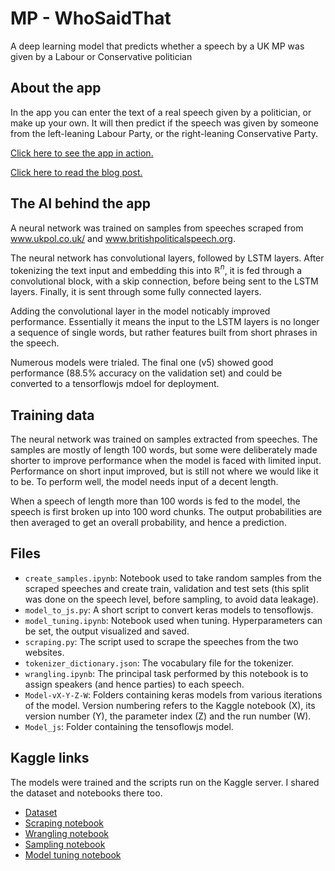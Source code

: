 # MP - WhoSaidThat
 A deep learning model that predicts whether a speech by a UK MP was given by a Labour or Conservative politician


## About the app

In the app you can enter the text of a real speech given by a politician, or make up your own. It will then predict if the speech was given by someone from the left-leaning Labour Party, or the right-leaning Conservative Party.

<a href='https://andrewsale.github.io/MP-app.github.io/'>Click here to see the app in action.</a>

<a href="https://medium.com/@andrew.w.sale/deploying-text-classification-from-keras-to-tensorflow-js-92c614dca4ec">Click here to read the blog post.</a>

## The AI behind the app

A neural network was trained on samples from speeches scraped from <a href='https://www.ukpol.co.uk/'>www.ukpol.co.uk/</a> and <a href='http://www.britishpoliticalspeech.org/speech-archive.htm'>www.britishpoliticalspeech.org</a>.

The neural network has convolutional layers, followed by LSTM layers. After tokenizing the text input and embedding this into $\mathbb{R}^n$, it is fed through a convolutional block, with a skip connection, before being sent to the LSTM layers. Finally, it is sent through some fully connected layers.

Adding the convolutional layer in the model noticably improved performance. Essentially it means the input to the LSTM layers is no longer a sequence of single words, but rather features built from short phrases in the speech.

Numerous models were trialed. The final one (v5) showed good performance (88.5% accuracy on the validation set) and could be converted to a tensorflowjs mdoel for deployment.

## Training data

The neural network was trained on samples extracted from speeches. The samples are mostly of length 100 words, but some were deliberately made shorter to improve performance when the model is faced with limited input. Performance on short input improved, but is still not where we would like it to be. To perform well, the model needs input of a decent length.

When a speech of length more than 100 words is fed to the model, the speech is first broken up into 100 word chunks. The output probabilities are then averaged to get an overall probability, and hence a prediction.

## Files

* `create_samples.ipynb`: Notebook used to take random samples from the scraped speeches and create train, validation and test sets (this split was done on the speech level, before sampling, to avoid data leakage). 
* `model_to_js.py`: A short script to convert keras models to tensoflowjs.
* `model_tuning.ipynb`: Notebook used when tuning. Hyperparameters can be set, the output visualized and saved.
* `scraping.py`: The script used to scrape the speeches from the two websites.
* `tokenizer_dictionary.json`: The vocabulary file for the tokenizer.
* `wrangling.ipynb`: The principal task performed by this notebook is to assign speakers (and hence parties) to each speech.
* `Model-vX-Y-Z-W`: Folders containing keras models from various iterations of the model. Version numbering refers to the Kaggle notebook (X), its version number (Y), the parameter index (Z) and the run number (W).
* `Model_js`: Folder containing the tensoflowjs model.



## Kaggle links

The models were trained and the scripts run on the Kaggle server. I shared the dataset and notebooks there too.

* <a href='https://www.kaggle.com/datasets/andrewsale/uk-political-speeches'>Dataset</a>
* <a href='https://www.kaggle.com/code/andrewsale/speech-scraping'>Scraping notebook</a>
* <a href='https://www.kaggle.com/code/andrewsale/speeches-data-wrangling'>Wrangling notebook</a>
* <a href='https://www.kaggle.com/code/andrewsale/speeches-sampling'>Sampling notebook</a>
* <a href='https://www.kaggle.com/code/andrewsale/speeches-classification-model-trials-v5/notebook'>Model tuning notebook</a>
